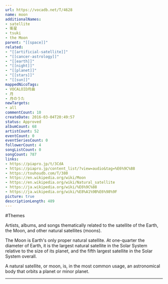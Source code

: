 ```yaml
---
url: https://vocadb.net/T/4628
name: moon
additionalNames: 
- satellite
- 衛星
- tsuki
- the Moon
parent: "[[space]]"
related:
- "[[artificial-satellite]]"
- "[[cancer-astrology]]"
- "[[earth]]"
- "[[night]]"
- "[[planet]]"
- "[[stars]]"
- "[[sun]]"
mappedNicoTags:
- VOCALOID月曲
- 月
- 月のうた
newTargets:
- all
commentCount: 10
createDate: 2016-03-04T20:49:57
status: Approved
albumCount: 68
artistCount: 52
eventCount: 0
eventSeriesCount: 0
followerCount: 4
songListCount: 0
songCount: 787
links: 
- https://piapro.jp/t/3CdA
- https://piapro.jp/content_list/?view=audio&tag=%E6%9C%88
- https://touhoudb.com/T/380
- https://en.wikipedia.org/wiki/Moon
- https://en.wikipedia.org/wiki/Natural_satellite
- https://ja.wikipedia.org/wiki/%E6%9C%88
- https://ja.wikipedia.org/wiki/%E8%A1%9B%E6%98%9F
picture: true
descriptionLength: 489
---
```


#Themes

Artists, albums, and songs thematically related to the satellite of the Earth, the Moon, and other natural satellites (moons).

The Moon is Earth's only proper natural satellite. At one-quarter the diameter of Earth, it is the largest natural satellite in the Solar System relative to the size of its planet, and the fifth largest satellite in the Solar System overall.

A natural satellite, or moon, is, in the most common usage, an astronomical body that orbits a planet or minor planet.

---

